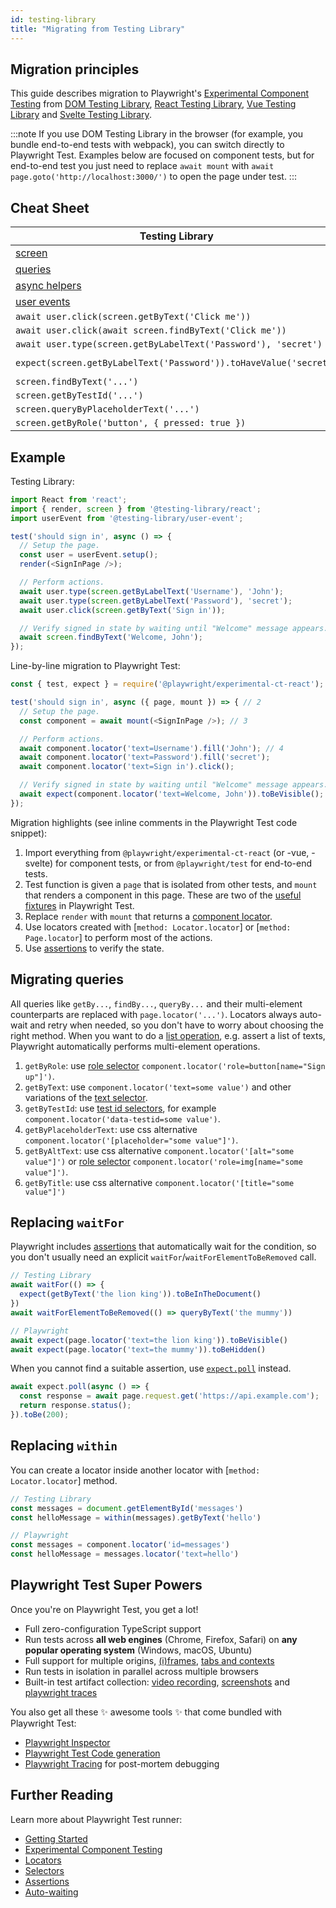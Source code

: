 ```yaml
---
id: testing-library
title: "Migrating from Testing Library"
---
```


<!-- TOC -->

## Migration principles

This guide describes migration to Playwright's [Experimental Component Testing](./test-components) from [DOM Testing Library](https://testing-library.com/docs/dom-testing-library/intro/), [React Testing Library](https://testing-library.com/docs/react-testing-library/intro/), [Vue Testing Library](https://testing-library.com/docs/vue-testing-library/intro) and [Svelte Testing Library](https://testing-library.com/docs/svelte-testing-library/intro).

:::note
If you use DOM Testing Library in the browser (for example, you bundle end-to-end tests with webpack), you can switch directly to Playwright Test. Examples below are focused on component tests, but for end-to-end test you just need to replace `await mount` with `await page.goto('http://localhost:3000/')` to open the page under test.
:::

## Cheat Sheet

| Testing Library                                         | Playwright                                    |
|---------------------------------------------------------|-----------------------------------------------|
| [screen](https://testing-library.com/docs/queries/about#screen) | [page](./api/class-page) and [component](./api/class-locator) |
| [queries](https://testing-library.com/docs/queries/about) | [locators](./locators) |
| [async helpers](https://testing-library.com/docs/dom-testing-library/api-async) | [assertions](./test-assertions) |
| [user events](https://testing-library.com/docs/user-event/intro) | [actions](./api/class-locator) |
| `await user.click(screen.getByText('Click me'))`        | `await component.getByText('Click me').click()` |
| `await user.click(await screen.findByText('Click me'))` | `await component.getByText('Click me').click()` |
| `await user.type(screen.getByLabelText('Password'), 'secret')` | `await component.getByLabelText('Password').fill('secret')` |
| `expect(screen.getByLabelText('Password')).toHaveValue('secret')` | `await expect(component.getByLabelText('Password')).toHaveValue('secret')` |
| `screen.findByText('...')`                              | `component.getByText('...')`                      |
| `screen.getByTestId('...')`                             | `component.getByTestId('...')`                    |
| `screen.queryByPlaceholderText('...')`                  | `component.locator('[placeholder="..."]')`            |
| `screen.getByRole('button', { pressed: true })`         | `component.getByRole('button', { pressed: true })`|

## Example

Testing Library:

```js
import React from 'react';
import { render, screen } from '@testing-library/react';
import userEvent from '@testing-library/user-event';

test('should sign in', async () => {
  // Setup the page.
  const user = userEvent.setup();
  render(<SignInPage />);

  // Perform actions.
  await user.type(screen.getByLabelText('Username'), 'John');
  await user.type(screen.getByLabelText('Password'), 'secret');
  await user.click(screen.getByText('Sign in'));

  // Verify signed in state by waiting until "Welcome" message appears.
  await screen.findByText('Welcome, John');
});
```

Line-by-line migration to Playwright Test:

```js
const { test, expect } = require('@playwright/experimental-ct-react'); // 1

test('should sign in', async ({ page, mount }) => { // 2
  // Setup the page.
  const component = await mount(<SignInPage />); // 3

  // Perform actions.
  await component.locator('text=Username').fill('John'); // 4
  await component.locator('text=Password').fill('secret');
  await component.locator('text=Sign in').click();

  // Verify signed in state by waiting until "Welcome" message appears.
  await expect(component.locator('text=Welcome, John')).toBeVisible(); // 5
});
```

Migration highlights (see inline comments in the Playwright Test code snippet):

1. Import everything from `@playwright/experimental-ct-react` (or -vue, -svelte) for component tests, or from `@playwright/test` for end-to-end tests.
1. Test function is given a `page` that is isolated from other tests, and `mount` that renders a component in this page. These are two of the [useful fixtures](./api/class-fixtures) in Playwright Test.
1. Replace `render` with `mount` that returns a [component locator](./locators).
1. Use locators created with [`method: Locator.locator`] or [`method: Page.locator`] to perform most of the actions.
1. Use [assertions](./test-assertions) to verify the state.

## Migrating queries

All queries like `getBy...`, `findBy...`, `queryBy...` and their multi-element counterparts are replaced with `page.locator('...')`. Locators always auto-wait and retry when needed, so you don't have to worry about choosing the right method. When you want to do a [list operation](./locators#lists), e.g. assert a list of texts, Playwright automatically performs multi-element operations.

1. `getByRole`: use [role selector](./selectors#role-selector) `component.locator('role=button[name="Sign up"]')`.
1. `getByText`: use `component.locator('text=some value')` and other variations of the [text selector](./selectors#text-selector).
1. `getByTestId`: use [test id selectors](./selectors#id-data-testid-data-test-id-data-test-selectors), for example `component.locator('data-testid=some value')`.
1. `getByPlaceholderText`: use css alternative `component.locator('[placeholder="some value"]')`.
1. `getByAltText`: use css alternative `component.locator('[alt="some value"]')` or [role selector](./selectors#role-selector) `component.locator('role=img[name="some value"]')`.
1. `getByTitle`: use css alternative `component.locator('[title="some value"]')`

## Replacing `waitFor`

Playwright includes [assertions](./test-assertions) that automatically wait for the condition, so you don't usually need an explicit `waitFor`/`waitForElementToBeRemoved` call.

```js
// Testing Library
await waitFor(() => {
  expect(getByText('the lion king')).toBeInTheDocument()
})
await waitForElementToBeRemoved(() => queryByText('the mummy'))

// Playwright
await expect(page.locator('text=the lion king')).toBeVisible()
await expect(page.locator('text=the mummy')).toBeHidden()
```

When you cannot find a suitable assertion, use [`expect.poll`](./test-assertions#polling) instead.

```js
await expect.poll(async () => {
  const response = await page.request.get('https://api.example.com');
  return response.status();
}).toBe(200);
```

## Replacing `within`

You can create a locator inside another locator with [`method: Locator.locator`] method.

```js
// Testing Library
const messages = document.getElementById('messages')
const helloMessage = within(messages).getByText('hello')

// Playwright
const messages = component.locator('id=messages')
const helloMessage = messages.locator('text=hello')
```

## Playwright Test Super Powers

Once you're on Playwright Test, you get a lot!

- Full zero-configuration TypeScript support
- Run tests across **all web engines** (Chrome, Firefox, Safari) on **any popular operating system** (Windows, macOS, Ubuntu)
- Full support for multiple origins, [(i)frames](./api/class-frame), [tabs and contexts](./pages)
- Run tests in isolation in parallel across multiple browsers
- Built-in test artifact collection: [video recording](./test-configuration#record-video), [screenshots](./test-configuration#automatic-screenshots) and [playwright traces](./test-configuration#record-test-trace)

You also get all these ✨ awesome tools ✨ that come bundled with Playwright Test:
- [Playwright Inspector](./debug.md)
- [Playwright Test Code generation](./auth#code-generation)
- [Playwright Tracing](./trace-viewer) for post-mortem debugging

## Further Reading

Learn more about Playwright Test runner:

- [Getting Started](./intro)
- [Experimental Component Testing](./test-components)
- [Locators](./api/class-locator)
- [Selectors](./selectors)
- [Assertions](./test-assertions)
- [Auto-waiting](./actionability)
